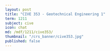 ```yaml
---
layout: post
title: "CIVE 353 - Geotechnical Engineering 1"
term: 1211
subject: cive
icon: chat
md: /mdf/1211/cive353/
thumbnail: "/crs_banner/cive353.jpg"
published: false
---
```

